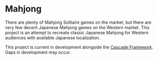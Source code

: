 # Mahjong

There are plenty of Mahjong Solitaire games on the market, but there are very few decent Japanese Mahjong games on the Western market. This project is an attempt to recreate classic Japanese Mahjong for Western audiences with available Japanese localization.

This project is current in development alongside the [Cascade Framework](https://github.com/Shirasho/CascadeFramework). Gaps in development may occur.